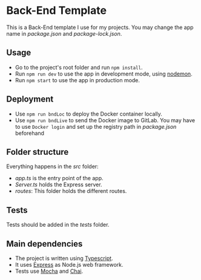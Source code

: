 # Back-End Template

This is a Back-End template I use for my projects.
You may change the app name in *package.json* and *package-lock.json*.

## Usage

- Go to the project's root folder and run `npm install`.
- Run `npm run dev` to use the app in development mode, using [nodemon](https://nodemon.io/).
- Run `npm start` to use the app in production mode.

## Deployment

- Use `npm run bndLoc` to deploy the Docker container locally.
- Use `npm run bndLive` to send the Docker image to GitLab. You may have to use `Docker login` and set up the registry path in *package.json* beforehand

## Folder structure

Everything happens in the *src* folder:

- *app.ts* is the entry point of the app.
- *Server.ts* holds the Express server.
- *routes*: This folder holds the different routes.

## Tests

Tests should be added in the _tests_ folder.

## Main dependencies

- The project is written using [Typescript](typescriptlang.org).
- It uses [Express](https://github.com/expressjs/express) as Node.js web framework.
- Tests use [Mocha](https://mochajs.org/#installation) and [Chai](https://www.chaijs.com/).
